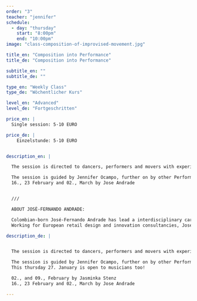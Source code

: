 ```yaml
---
order: "3"
teacher: "jennifer"
schedule:
  - day: "thursday"
    start: "8:00pm"
    end: "10:00pm"
image: "class-composition-of-improvised-movement.jpg"

title_en: "Composition into Performance"
title_de: "Composition into Performance"

subtitle_en: ""
subtitle_de: ""

type_en: "Weekly Class"
type_de: "Wöchentlicher Kurs"

level_en: "Advanced"
level_de: "Fortgeschritten"

price_en: |
  Single session: 5-10 EURO

price_de: |
    Einzelstunde: 5-10 EURO   


description_en: |

  The session is directed to dancers, performers and movers with experience, who are interested on the praxis of improvisation, instant composition and performance.

  The session is guided by Jennifer Ocampo, further on by other Performers.  
  16., 23 February and 02., March by Jose Andrade  


  ///

  ABOUT JOSÈ-FERNANDO ANDRADE:

  Colombian-born José-Fernando Andrade has lead a interdisciplinary career as a dancer, actor and director but also, as an spatial designer. Following his Integrated Arts and Theatre studies in Colombia, he began developing his own acclaimed dance-theatre performances, whilst working on architectural and scenography projects. In 2004, José-Fernando established himself in Spain and then in Germany, where he continued to collaborate with dance-theatre companies, as well as direct multimedia arts projects. He also has been teaching and conducting workshops for both public and private institutions.
  Working for European retail design and innovation consultancies, José-Fernando developed his knowledge of new technologies. Stemming from this passion, he recently founded a creative lab, which connects dance with sensing technologies to create immersive experiences, mixing neurotech and body tracking in order to generate of visuals and sounds in real time.

description_de: |


  The session is directed to dancers, performers and movers with experience, who are interested on the praxis of improvisation, instant composition and performance.

  The session is guided by Jennifer Ocampo, further on by other Performers.  
  This thursday 27. January is open to musicians too!

  02., and 09., February by Jasminka Stenz  
  16., 23 February and 02., March by Jose Andrade

---
```


